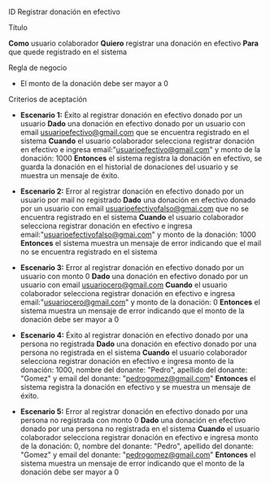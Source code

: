 ID Registrar donación en efectivo

Título

**Como** usuario colaborador **Quiero** registrar una donación en efectivo **Para** que quede registrado en el sistema

Regla de negocio
- El monto de la donación debe ser mayor a 0

Criterios de aceptación

- **Escenario 1:** Éxito al registrar donación en efectivo donado por un usuario
  **Dado** una donación en efectivo donado por un usuario con email usuarioefectivo@gmail.com que se encuentra registrado en el sistema
  **Cuando** el usuario colaborador selecciona registrar donación en efectivo e ingresa email:"usuarioefectivo@gmail.com" 
  y monto de la donación: 1000
  **Entonces** el sistema registra la donación en efectivo, se guarda la donación en el historial de donaciones del usuario y se muestra un mensaje de éxito.

- **Escenario 2:** Error al registrar donación en efectivo donado por un usuario por mail no registrado
  **Dado** una donación en efectivo donado por un usuario con email usuarioefectivofalso@gmai.com que no se encuentra registrado en el sistema
  **Cuando** el usuario colaborador selecciona registrar donación en efectivo e ingresa email:"usuarioefectivofalso@gmai.com" y monto de la donación: 1000
  **Entonces** el sistema muestra un mensaje de error indicando que el mail no se encuentra registrado en el sistema

- **Escenario 3:** Error al registrar donación en efectivo donado por un usuario con monto 0
  **Dado** una donación en efectivo donado por un usuario con email usuariocero@gmail.com 
  **Cuando** el usuario colaborador selecciona registrar donación en efectivo e ingresa email:"usuariocero@gmail.com" y monto de la donación: 0
  **Entonces** el sistema muestra un mensaje de error indicando que el monto de la donación debe ser mayor a 0

- **Escenario 4:** Éxito al registrar donación en efectivo donado por una persona no registrada 
  **Dado** una donación en efectivo donado por una persona no registrada en el sistema
  **Cuando** el usuario colaborador selecciona registrar donación en efectivo e ingresa monto de la donación: 1000, nombre del donante: "Pedro", apellido del donante: "Gomez" y email del donante: "pedrogomez@gmail.com" 
  **Entonces** el sistema registra la donación en efectivo y se muestra un mensaje de éxito.

- **Escenario 5:** Error al registrar donación en efectivo donado por una persona no registrada con monto 0
  **Dado** una donación en efectivo donado por una persona no registrada en el sistema
  **Cuando** el usuario colaborador selecciona registrar donación en efectivo e ingresa monto de la donación: 0, nombre del donante: "Pedro", apellido del donante: "Gomez" y email del donante: "pedrogomez@gmail.com"
  **Entonces** el sistema muestra un mensaje de error indicando que el monto de la donación debe ser mayor a 0
